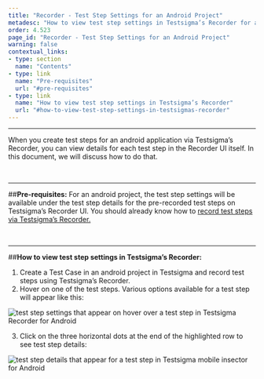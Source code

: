```yaml
---
title: "Recorder - Test Step Settings for an Android Project"
metadesc: "How to view test step settings in Testsigma’s Recorder for an android project in Testsigma."
order: 4.523
page_id: "Recorder - Test Step Settings for an Android Project"
warning: false
contextual_links:
- type: section
  name: "Contents"
- type: link
  name: "Pre-requisites"
  url: "#pre-requisites"
- type: link
  name: "How to view test step settings in Testsigma’s Recorder"
  url: "#how-to-view-test-step-settings-in-testsigmas-recorder"
---
```


---

When you create test steps for an android application via Testsigma’s Recorder, you can view details for each test step in the Recorder UI itself. In this document, we will discuss how to do that.

&emsp;

---
##**Pre-requisites:**
For an android project, the test step settings will be available under the test step details for the pre-recorded test steps on Testsigma’s Recorder UI. You should already know how to [record test steps via Testsigma’s Recorder.](https://testsigma.com/docs/test-cases/create-steps-recorder/android-apps/overview/)

&emsp;

---
##**How to view test step settings in Testsigma’s Recorder:**

 1. Create a Test Case in an android project in Testsigma and record test steps using Testsigma’s Recorder. 
 2. Hover on one of the test steps. Various options available for a test step will appear like this:

![test step settings that appear on hover over a test step in Testsigma Recorder for Android](https://docs.testsigma.com/images/step-settings/test-step-settings-visible-on-hover-test-step-testsigma-Recorder-android.png)

 3. Click on the three horizontal dots at the end of the highlighted row to see test step details:

![test step details that appear for a test step in Testsigma mobile insector for Android](https://docs.testsigma.com/images/step-settings/test-step-details-testsigma-Recorder-android.png)

